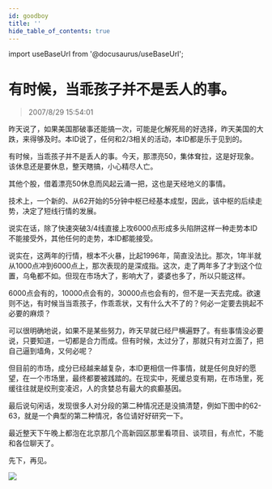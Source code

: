 ```yaml
---
id: goodboy 
title: ''
hide_table_of_contents: true
---
```


import useBaseUrl from '@docusaurus/useBaseUrl';

# 有时候，当乖孩子并不是丢人的事。

> 2007/8/29 15:54:01

<div style={{color: '#FF0000', fontWeight: '500'}}>

昨天说了，如果美国那破事还能搞一次，可能是化解死局的好选择，昨天美国的大跌，来得够及时。本ID说了，任何和2/3相关的活动，本ID都是乐于见到的。
 
有时候，当乖孩子并不是丢人的事。今天，那漂亮50，集体耷拉，这是好现象。该休息还是要休息，整天瞎搞，小心精尽人亡。
 
其他个股，借着漂亮50休息而风起云涌一把，这也是天经地义的事情。
 
技术上，一个新的、从62开始的5分钟中枢已经基本成型，因此，该中枢的后续走势，决定了短线行情的发展。
 
说实在话，除了快速突破3/4线直接上攻6000点形成多头陷阱这样一种走势本ID不能接受外，其他任何的走势，本ID都能接受。
 
说实在，这两年的行情，根本不火暴，比起1996年，简直没法比。那次，1年半就从1000点冲到6000点上，那次表现的是深成指。这次，走了两年多了才到这个位置，乌龟都不如。但现在市场大了，影响大了，婆婆也多了，所以只能这样。
 
6000点会有的，10000点会有的，30000点也会有的，但不是一天去完成。欲速则不达，有时候当当乖孩子，作乖乖状，又有什么大不了的？何必一定要去挑起不必要的麻烦？
 
可以很明确地说，如果不是某些努力，昨天早就已经尸横遍野了。有些事情没必要说，只要知道，一切都是合力而成。但有时候，太过分了，那就只有对立面了，把自己逼到墙角，又何必呢？
 
但目前的市场，成分已经越来越复杂，本ID更相信一件事情，就是任何良好的愿望，在一个市场里，最终都要被践踏的。在现实中，死缓总变有期，在市场里，死缓往往就是绞刑变凌迟，人的贪婪总有最大的疯癫基因。
 
最后说句闲话，发现很多人对分段的第二种情况还是没搞清楚，例如下图中的62-63，就是一个典型的第二种情况，各位请好好研究一下。
 
最近整天下午晚上都泡在北京那几个高新园区那里看项目、谈项目，有点忙，不能和各位聊天了。
 
先下，再见。

</div>

<div style={{textAlign: 'left'}}>
<img src={useBaseUrl('https://crustipfs.info/ipfs/QmXSnds2BF97yuZwYAMLwrpjQcuPcm22WGsFmBJfWFTEUM/economics/goodboy/20070829.jpg')} /><br/><br/>
</div>